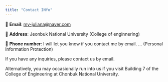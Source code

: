 ```yaml
---
title: "Contact INfo"
---
```


📧 **Email**: my-juliana@naver.com

📍 **Address**: Jeonbuk National University  (College of enginnering)

📱 **Phone number**: I will let you know if you contact me by email. ... 
                 (Personal Information Protection)

If you have any inquiries, please contact us by email. 

Alternatively, you may occasionally run into us 
if you visit Building 7 of the College of Engineering at Chonbuk National University.
